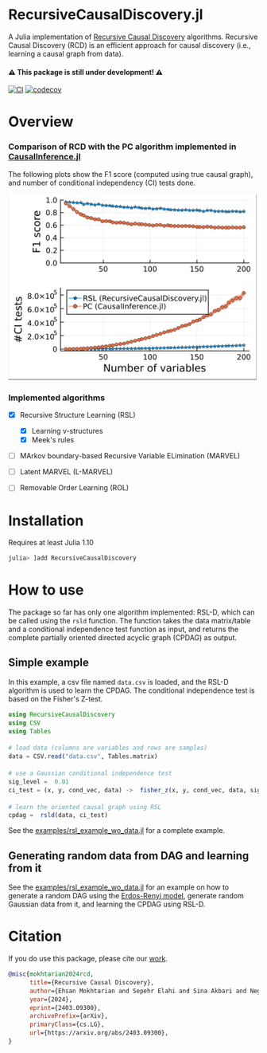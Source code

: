 
# RecursiveCausalDiscovery.jl
A Julia implementation of [Recursive Causal Discovery](https://arxiv.org/abs/2403.09300) algorithms. Recursive Causal Discovery (RCD) is an efficient approach for causal discovery (i.e., learning a causal graph from data).

#### ⚠️ This package is still under development! ⚠️
[![CI](https://github.com/sepehr78/RecursiveCausalDiscovery.jl/actions/workflows/ci.yml/badge.svg)](https://github.com/sepehr78/RecursiveCausalDiscovery.jl/actions/workflows/ci.yml)
[![codecov](https://codecov.io/github/sepehr78/RecursiveCausalDiscovery.jl/graph/badge.svg?token=ELQDCTLFCT)](https://codecov.io/github/sepehr78/RecursiveCausalDiscovery.jl)

# Overview
### Comparison of RCD with the PC algorithm implemented in [CausalInference.jl](https://github.com/mschauer/CausalInference.jl)
The following plots show the F1 score (computed using true causal graph), and number of conditional independency (CI) tests done.

<img src="rcd_vs_pc.png" alt="F1 score and #CI tests of RSL versus PC" width="500"/>

### Implemented algorithms
 - [x] Recursive Structure Learning (RSL)
   - [x] Learning v-structures
   - [x] Meek's rules
 - [ ] MArkov boundary-based Recursive Variable ELimination (MARVEL)
 - [ ] Latent MARVEL (L-MARVEL)
 - [ ] Removable Order Learning (ROL)
 

# Installation
Requires at least Julia 1.10
```julia
julia> ]add RecursiveCausalDiscovery
```

# How to use
The package so far has only one algorithm implemented: RSL-D, which can be called using the `rsld` function. The function takes the data matrix/table and a conditional independence test function as input, and returns the complete partially oriented directed acyclic graph (CPDAG) as output.

## Simple example
In this example, a csv file named `data.csv` is loaded, and the RSL-D algorithm is used to learn the CPDAG. The conditional independence test is based on the Fisher's Z-test.

```julia
using RecursiveCausalDiscovery
using CSV
using Tables

# load data (columns are variables and rows are samples)
data = CSV.read("data.csv", Tables.matrix)

# use a Gaussian conditional independence test
sig_level =  0.01
ci_test = (x, y, cond_vec, data) ->  fisher_z(x, y, cond_vec, data, sig_level)

# learn the oriented causal graph using RSL
cpdag =  rsld(data, ci_test)
```

See the [examples/rsl_example_wo_data.jl](examples/rsl_example_w_data.jl) for a complete example.

## Generating random data from DAG and learning from it
See the [examples/rsl_example_wo_data.jl](examples/rsl_example_wo_data.jl) for an example on how to generate a random DAG using the [Erdos-Renyi model](https://en.wikipedia.org/wiki/Erd%C5%91s%E2%80%93R%C3%A9nyi_model), generate random Gaussian data from it, and learning the CPDAG using RSL-D.

# Citation
If you do use this package, please cite our [work](https://arxiv.org/abs/2403.09300).

```bibtex
@misc{mokhtarian2024rcd,
      title={Recursive Causal Discovery}, 
      author={Ehsan Mokhtarian and Sepehr Elahi and Sina Akbari and Negar Kiyavash},
      year={2024},
      eprint={2403.09300},
      archivePrefix={arXiv},
      primaryClass={cs.LG},
      url={https://arxiv.org/abs/2403.09300}, 
}
```